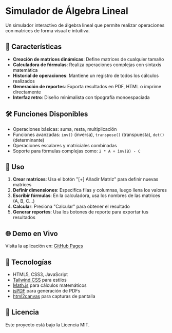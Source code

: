 # Simulador de Álgebra Lineal

Un simulador interactivo de álgebra lineal que permite realizar operaciones con matrices de forma visual e intuitiva.

## 🚀 Características

- **Creación de matrices dinámicas**: Define matrices de cualquier tamaño
- **Calculadora de fórmulas**: Realiza operaciones complejas con sintaxis matemática
- **Historial de operaciones**: Mantiene un registro de todos los cálculos realizados
- **Generación de reportes**: Exporta resultados en PDF, HTML o imprime directamente
- **Interfaz retro**: Diseño minimalista con tipografía monoespaciada

## 🛠️ Funciones Disponibles

- Operaciones básicas: suma, resta, multiplicación
- Funciones avanzadas: `inv()` (inversa), `transpose()` (transpuesta), `det()` (determinante)
- Operaciones escalares y matriciales combinadas
- Soporte para fórmulas complejas como: `2 * A + inv(B) - C`

## 🎯 Uso

1. **Crear matrices**: Usa el botón "[+] Añadir Matriz" para definir nuevas matrices
2. **Definir dimensiones**: Especifica filas y columnas, luego llena los valores
3. **Escribir fórmulas**: En la calculadora, usa los nombres de las matrices (A, B, C...)
4. **Calcular**: Presiona "Calcular" para obtener el resultado
5. **Generar reportes**: Usa los botones de reporte para exportar tus resultados

## 🌐 Demo en Vivo

Visita la aplicación en: [GitHub Pages](https://tu-usuario.github.io/simulador-algebra-lineal)

## 🔧 Tecnologías

- HTML5, CSS3, JavaScript
- [Tailwind CSS](https://tailwindcss.com/) para estilos
- [Math.js](https://mathjs.org/) para cálculos matemáticos
- [jsPDF](https://github.com/parallax/jsPDF) para generación de PDFs
- [html2canvas](https://html2canvas.hertzen.com/) para capturas de pantalla

## 📝 Licencia

Este proyecto está bajo la Licencia MIT.